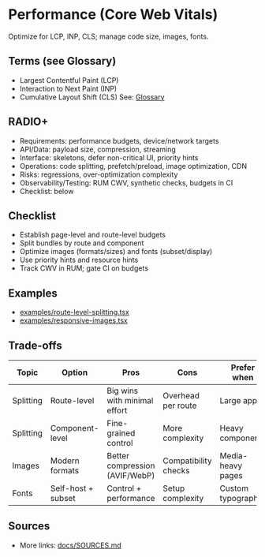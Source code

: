 # Performance (Core Web Vitals)

Optimize for LCP, INP, CLS; manage code size, images, fonts.

## Terms (see Glossary)
- Largest Contentful Paint (LCP)
- Interaction to Next Paint (INP)
- Cumulative Layout Shift (CLS)
See: [Glossary](../../docs/GLOSSARY.md)

## RADIO+
- Requirements: performance budgets, device/network targets
- API/Data: payload size, compression, streaming
- Interface: skeletons, defer non-critical UI, priority hints
- Operations: code splitting, prefetch/preload, image optimization, CDN
- Risks: regressions, over-optimization complexity
- Observability/Testing: RUM CWV, synthetic checks, budgets in CI
- Checklist: below

## Checklist
- Establish page-level and route-level budgets
- Split bundles by route and component
- Optimize images (formats/sizes) and fonts (subset/display)
- Use priority hints and resource hints
- Track CWV in RUM; gate CI on budgets

## Examples
- [examples/route-level-splitting.tsx](./examples/route-level-splitting.tsx)
- [examples/responsive-images.tsx](./examples/responsive-images.tsx)

## Trade-offs

| Topic    | Option             | Pros                               | Cons                         | Prefer when |
|----------|--------------------|------------------------------------|------------------------------|-------------|
| Splitting| Route-level        | Big wins with minimal effort       | Overhead per route           | Large apps |
| Splitting| Component-level    | Fine-grained control               | More complexity              | Heavy components |
| Images   | Modern formats     | Better compression (AVIF/WebP)     | Compatibility checks         | Media-heavy pages |
| Fonts    | Self-host + subset | Control + performance              | Setup complexity             | Custom typography |

## Sources
- More links: [docs/SOURCES.md](../../docs/SOURCES.md)
